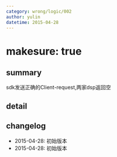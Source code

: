 ```yaml
---
category: wrong/logic/002
author: yulin
datetime: 2015-04-28
---
```


# makesure: true

## summary

sdk发送正确的Client-request,两家dsp返回空

## detail


## changelog

- 2015-04-28: 初始版本
- 2015-04-28: 初始版本
